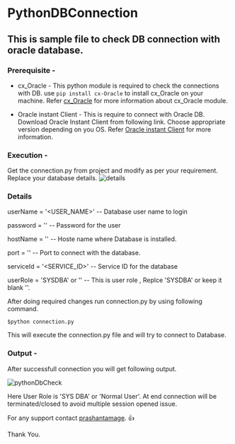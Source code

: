 # PythonDBConnection

## This is sample file to check DB connection with oracle database.

### Prerequisite -

* cx_Oracle - This python module is required to check the connections with DB.
    use `pip install cx-Oracle` to install cx_Oracle on your machine.
    Refer [cx_Oracle](https://pypi.org/project/cx-Oracle/) for more information about cx_Oracle module.

* Oracle instant Client - This is require to connect with Oracle DB.
    Download Oracle Instant Client from following link. 
    Choose appropriate version depending on you OS.
    Refer [Oracle instant Client](https://www.oracle.com/in/database/technologies/instant-client.html) for more information.

### Execution - 
Get the connection.py from project  and modify as per your requirement.
Replace your database details.
![details](https://user-images.githubusercontent.com/13764086/124274856-65217680-db5f-11eb-8a81-1e546deb0fb2.PNG)

### Details 
userName = '<USER_NAME>'   -- Database user name to login

password = '<PASSWORD>'    -- Password for the user
    
hostName = '<HOST>'        -- Hoste name where Database is installed.
    
port = '<PORT>'            -- Port to connect with the database.
    
serviceId = '<SERVICE_ID>' -- Service ID for the database
    
userRole = 'SYSDBA' or ''  -- This is user role , Replce 'SYSDBA' or keep it blank ''. 

After doing required changes run connection.py by using following command.

`$python connection.py`

This will execute the connection.py file and will try to connect to Database.

### Output - 
After successfull connection you will get following output.

![pythonDbCheck](https://user-images.githubusercontent.com/13764086/124273722-027bab00-db5e-11eb-8e15-b7bd4e94fabb.PNG)

Here User Role is 'SYS DBA' or 'Normal User'.
At end connection will be terminated/closed to avoid multiple session opened issue.

For any support contact [prashantamage](https://github.com/prashantamage). 👍

Thank You.




